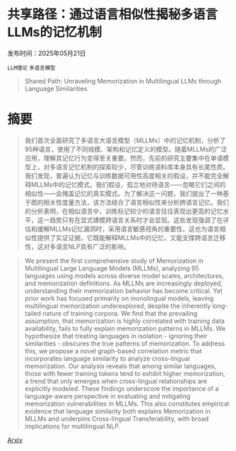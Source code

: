 # 共享路径：通过语言相似性揭秘多语言LLMs的记忆机制

发布时间：2025年05月21日

`LLM理论` `多语言模型`

> Shared Path: Unraveling Memorization in Multilingual LLMs through Language Similarities

# 摘要

> 我们首次全面研究了多语言大语言模型（MLLMs）中的记忆机制，分析了95种语言，使用了不同规模、架构和记忆定义的模型。随着MLLMs的广泛应用，理解其记忆行为变得至关重要。然而，先前的研究主要集中在单语模型上，对多语言记忆机制的探索较少，尽管训练语料库本身具有长尾性质。我们发现，普遍认为记忆与训练数据可用性高度相关的假设，并不能完全解释MLLMs中的记忆模式。我们假设，孤立地对待语言——忽略它们之间的相似性——会掩盖记忆的真实模式。为了解决这一问题，我们提出了一种基于图的相关性度量方法，该方法结合了语言相似性来分析跨语言记忆。我们的分析表明，在相似语言中，训练标记较少的语言往往表现出更高的记忆水平，这一趋势只有在显式建模跨语言关系时才会显现。这些发现强调了在评估和缓解MLLMs记忆漏洞时，采用语言敏感视角的重要性。这也为语言相似性提供了实证证据，它既能解释MLLMs中的记忆，又能支撑跨语言迁移性，这对多语言NLP具有广泛的影响。

> We present the first comprehensive study of Memorization in Multilingual Large Language Models (MLLMs), analyzing 95 languages using models across diverse model scales, architectures, and memorization definitions. As MLLMs are increasingly deployed, understanding their memorization behavior has become critical. Yet prior work has focused primarily on monolingual models, leaving multilingual memorization underexplored, despite the inherently long-tailed nature of training corpora. We find that the prevailing assumption, that memorization is highly correlated with training data availability, fails to fully explain memorization patterns in MLLMs. We hypothesize that treating languages in isolation - ignoring their similarities - obscures the true patterns of memorization. To address this, we propose a novel graph-based correlation metric that incorporates language similarity to analyze cross-lingual memorization. Our analysis reveals that among similar languages, those with fewer training tokens tend to exhibit higher memorization, a trend that only emerges when cross-lingual relationships are explicitly modeled. These findings underscore the importance of a language-aware perspective in evaluating and mitigating memorization vulnerabilities in MLLMs. This also constitutes empirical evidence that language similarity both explains Memorization in MLLMs and underpins Cross-lingual Transferability, with broad implications for multilingual NLP.

[Arxiv](https://arxiv.org/abs/2505.15722)